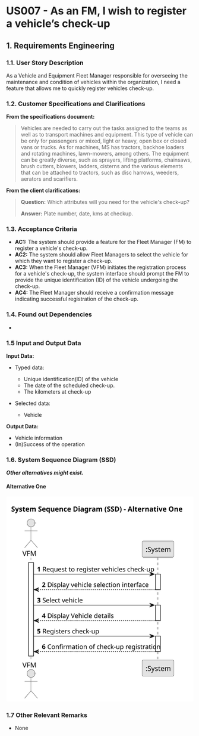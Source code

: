 # US007 - As an FM, I wish to register a vehicle’s check-up


## 1. Requirements Engineering

### 1.1. User Story Description

As a Vehicle and Equipment Fleet Manager responsible for overseeing the maintenance and condition of 
vehicles within the organization, I need a feature that allows me to quickly register
vehicles check-up.

### 1.2. Customer Specifications and Clarifications

**From the specifications document:**

>	Vehicles are needed to carry out the tasks assigned to the teams as well as to transport machines and equipment. This type of vehicle can be only for passengers or mixed, light or heavy, open box or closed vans or trucks. As for machines, MS has tractors, backhoe loaders and rotating machines, lawn-mowers, among others. The equipment can be greatly diverse, such as sprayers, lifting platforms, chainsaws, brush cutters, blowers, ladders, cisterns and the various elements that can be attached to tractors, such as disc harrows, weeders, aerators and scarifiers.

**From the client clarifications:**

> **Question:** Which attributes will you need for the vehicle's check-up?
>
> **Answer:** Plate number, date, kms at checkup.

### 1.3. Acceptance Criteria

* **AC1:** The system should provide a feature for the Fleet Manager (FM) to register a vehicle's check-up.
* **AC2:** The system should allow Fleet Managers to select the vehicle for which they want to register a check-up.
* **AC3:** When the Fleet Manager (VFM) initiates the registration process for a vehicle's check-up, the system interface should prompt the FM to provide the unique identification (ID) of the vehicle undergoing the check-up.
* **AC4:** The Fleet Manager should receive a confirmation message indicating successful registration of the check-up.

### 1.4. Found out Dependencies 

*

### 1.5 Input and Output Data

**Input Data:**

* Typed data:
    * Unique identification(ID) of the vehicle
    * The date of the scheduled check-up.
    * The kilometers at check-up
	
* Selected data:
    * Vehicle 

**Output Data:**

  * Vehicle information
  * (In)Success of the operation


### 1.6. System Sequence Diagram (SSD)

**_Other alternatives might exist._**

#### Alternative One

![System Sequence Diagram - Alternative One](svg/us007-system-sequence-diagram-alternative-one.svg)

### 1.7 Other Relevant Remarks

* None